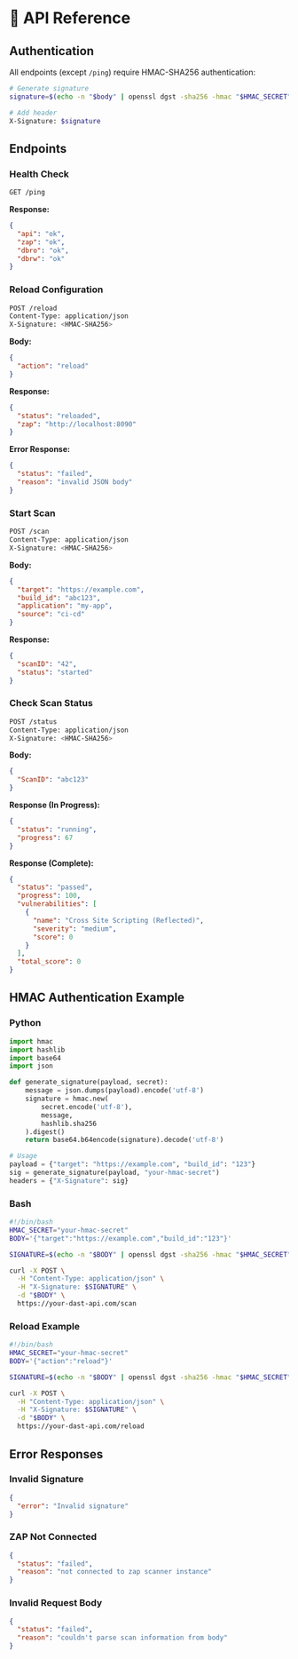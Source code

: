 # 📡 API Reference

## Authentication

All endpoints (except `/ping`) require HMAC-SHA256 authentication:

```bash
# Generate signature
signature=$(echo -n "$body" | openssl dgst -sha256 -hmac "$HMAC_SECRET" -binary | base64)

# Add header
X-Signature: $signature
```

## Endpoints

### Health Check
```bash
GET /ping
```

**Response:**
```json
{
  "api": "ok",
  "zap": "ok", 
  "dbro": "ok",
  "dbrw": "ok"
}
```

### Reload Configuration
```bash  
POST /reload
Content-Type: application/json
X-Signature: <HMAC-SHA256>
```

**Body:**
```json
{
  "action": "reload"
}
```

**Response:**
```json
{
  "status": "reloaded",
  "zap": "http://localhost:8090"
}
```

**Error Response:**
```json
{
  "status": "failed",
  "reason": "invalid JSON body"
}
```

### Start Scan
```bash
POST /scan
Content-Type: application/json
X-Signature: <HMAC-SHA256>
```

**Body:**
```json
{
  "target": "https://example.com",
  "build_id": "abc123", 
  "application": "my-app",
  "source": "ci-cd"
}
```

**Response:**
```json
{
  "scanID": "42",
  "status": "started"
}
```

### Check Scan Status
```bash
POST /status
Content-Type: application/json  
X-Signature: <HMAC-SHA256>
```

**Body:**
```json
{
  "ScanID": "abc123"
}
```

**Response (In Progress):**
```json
{
  "status": "running",
  "progress": 67
}
```

**Response (Complete):**
```json
{
  "status": "passed",
  "progress": 100,
  "vulnerabilities": [
    {
      "name": "Cross Site Scripting (Reflected)",
      "severity": "medium",
      "score": 0
    }
  ],
  "total_score": 0
}
```

## HMAC Authentication Example

### Python
```python
import hmac
import hashlib
import base64
import json

def generate_signature(payload, secret):
    message = json.dumps(payload).encode('utf-8')
    signature = hmac.new(
        secret.encode('utf-8'),
        message, 
        hashlib.sha256
    ).digest()
    return base64.b64encode(signature).decode('utf-8')

# Usage
payload = {"target": "https://example.com", "build_id": "123"}
sig = generate_signature(payload, "your-hmac-secret")
headers = {"X-Signature": sig}
```

### Bash
```bash
#!/bin/bash
HMAC_SECRET="your-hmac-secret"
BODY='{"target":"https://example.com","build_id":"123"}'

SIGNATURE=$(echo -n "$BODY" | openssl dgst -sha256 -hmac "$HMAC_SECRET" -binary | base64)

curl -X POST \
  -H "Content-Type: application/json" \
  -H "X-Signature: $SIGNATURE" \
  -d "$BODY" \
  https://your-dast-api.com/scan
```

### Reload Example
```bash
#!/bin/bash
HMAC_SECRET="your-hmac-secret"
BODY='{"action":"reload"}'

SIGNATURE=$(echo -n "$BODY" | openssl dgst -sha256 -hmac "$HMAC_SECRET" -binary | base64)

curl -X POST \
  -H "Content-Type: application/json" \
  -H "X-Signature: $SIGNATURE" \
  -d "$BODY" \
  https://your-dast-api.com/reload
```

## Error Responses

### Invalid Signature
```json
{
  "error": "Invalid signature"
}
```

### ZAP Not Connected
```json
{
  "status": "failed",
  "reason": "not connected to zap scanner instance"
}
```

### Invalid Request Body
```json
{
  "status": "failed", 
  "reason": "couldn't parse scan information from body"
}
```
